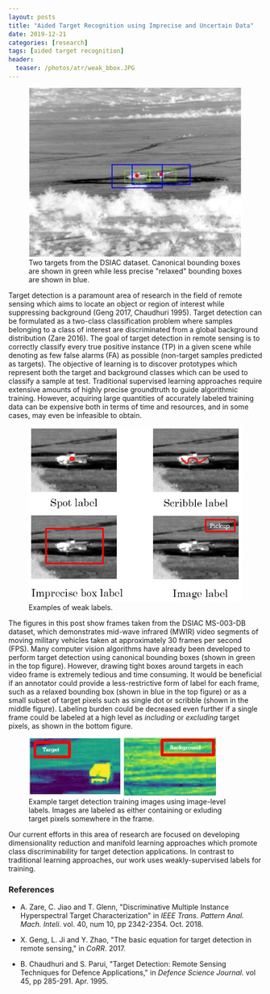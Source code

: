 ```yaml
---
layout: posts
title: "Aided Target Recognition using Imprecise and Uncertain Data"
date: 2019-12-21
categories: [research]
tags: [aided target recognition]
header:
  teaser: /photos/atr/weak_bbox.JPG
---
```


<figure>
    <a href="/photos/atr/weak_bbox.JPG"><img src="/photos/atr/weak_bbox.JPG"></a>
    <figcaption>Two targets from the DSIAC dataset.  Canonical bounding boxes are shown in green while less precise "relaxed" bounding boxes are shown in blue.</figcaption>
</figure>

Target detection is a paramount area of research in the field of remote sensing which aims to locate an object or region of interest while suppressing background (Geng 2017, Chaudhuri 1995).  Target detection can be formulated as a two-class classification problem where samples belonging to a class of interest are discriminated from a global background distribution (Zare 2016).  The goal of target detection in remote sensing is to correctly classify every true positive instance (TP) in a given scene while denoting as few false alarms (FA) as possible (non-target samples predicted as targets).  The objective of learning is to discover prototypes which represent both the target and background classes which can be used to classify a sample at test.  Traditional supervised learning approaches require extensive amounts of highly precise groundtruth to guide algorithmic training.  However, acquiring large quantities  of accurately labeled training data can be expensive both in terms of time and resources, and in some cases, may even be infeasible to obtain.  

<figure>
    <a href="/photos/atr/weak_labels.JPG"><img src="/photos/atr/weak_labels.JPG"></a>
    <figcaption>Examples of weak labels.</figcaption>
</figure>

The figures in this post show frames taken from the DSIAC MS-003-DB dataset, which demonstrates mid-wave infrared (MWIR) video segments of moving military vehicles taken at approximately 30 frames per second (FPS).  Many computer vision algorithms have already been developed to perform target detection using canonical bounding boxes (shown in green in the top figure).  However, drawing tight boxes around targets in each video frame is extremely tedious and time consuming.  It would be beneficial if an annotator could provide a less-restrictive form of label for each frame, such as a relaxed bounding box (shown in blue in the top figure) or as a small subset of target pixels such as single dot or scribble (shown in the middle figure).  Labeling burden could be decreased even further if a single frame could be labeled at a high level as *including* or *excluding* target pixels, as shown in the bottom figure. 

<figure class="half">
    <a href="/photos/atr/target_img.JPG"><img src="/photos/atr/target_img.JPG"></a>
    <a href="/photos/atr/bg_img.JPG"><img src="/photos/atr/bg_img.JPG"></a>
    <figcaption>Example target detection training images using image-level labels. Images are labeled as either containing or exluding target pixels somewhere in the frame.</figcaption>
</figure>

Our current efforts in this area of research are focused on developing dimensionality reduction and manifold learning approaches which promote class discriminability for target detection applications.  In contrast to traditional learning approaches, our work uses weakly-supervised labels for training.


### References

* A. Zare, C. Jiao and T. Glenn, "Discriminative Multiple Instance Hyperspectral Target Characterization" in *IEEE Trans. Pattern Anal. Mach. Inteli.* vol. 40, num 10, pp 2342-2354. Oct. 2018. 

* X. Geng, L. Ji and Y. Zhao, "The basic equation for target detection in remote sensing," in *CoRR*. 2017.

* B. Chaudhuri and S. Parui, "Target Detection: Remote Sensing Techniques for Defence Applications," in *Defence Science Journal.* vol 45, pp 285-291. Apr. 1995.